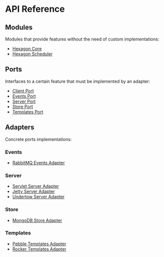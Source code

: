 
API Reference
=============

## Modules

Modules that provide features without the need of custom implementations:

* [Hexagon Core](/api/hexagon_core/index.html)
* [Hexagon Scheduler](/api/hexagon_scheduler/index.html)

## Ports

Interfaces to a certain feature that must be implemented by an adapter:

* [Client Port](/api/port_client/index.html)
* [Events Port](/api/port_events/index.html)
* [Server Port](/api/port_server/index.html)
* [Store Port](/api/port_store/index.html)
* [Templates Port](/api/port_templates/index.html)

## Adapters

Concrete ports implementations:

### Events
* [RabbitMQ Events Adapter](/api/events_rabbitmq/index.html)

### Server
* [Servlet Server Adapter](/api/server_servlet/index.html)
* [Jetty Server Adapter](/api/server_jetty/index.html)
* [Undertow Server Adapter](/api/server_undertow/index.html)

### Store
* [MongoDB Store Adapter](/api/store_mongodb/index.html)

### Templates
* [Pebble Templates Adapter](/api/templates_pebble/index.html)
* [Rocker Templates Adapter](/api/templates_rocker/index.html)
